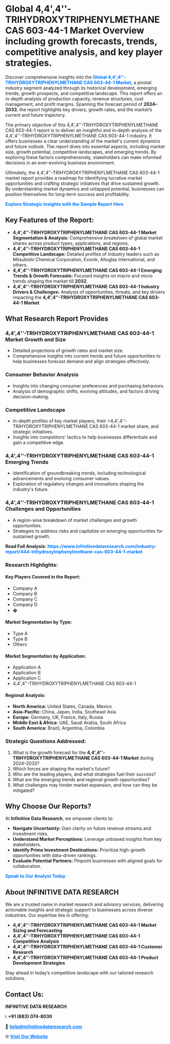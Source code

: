 <h1>Global 4,4',4''-TRIHYDROXYTRIPHENYLMETHANE CAS 603-44-1 Market Overview including growth forecasts, trends, competitive analysis, and key player strategies.</h1>
<p>
Discover comprehensive insights into the 
<a href="https://www.infinitivedataresearch.com/industry-report/444-trihydroxytriphenylmethane-cas-603-44-1-market" rel="dofollow" style="color: #007BFF; text-decoration: none;"><strong>Global 4,4',4''-TRIHYDROXYTRIPHENYLMETHANE CAS 603-44-1 Market</strong></a>, a pivotal industry segment analyzed through its historical development, emerging trends, growth prospects, and competitive landscape. This report offers an in-depth analysis of production capacity, revenue structures, cost management, and profit margins. Spanning the forecast period of <strong>2024–2033</strong>, the report highlights key drivers, growth rates, and the market’s current and future trajectory.
</p>
<p>
The primary objective of this 4,4',4''-TRIHYDROXYTRIPHENYLMETHANE CAS 603-44-1 report is to deliver an insightful and in-depth analysis of the 4,4',4''-TRIHYDROXYTRIPHENYLMETHANE CAS 603-44-1 industry. It offers businesses a clear understanding of the market's current dynamics and future outlook. The report dives into essential aspects, including market size, growth potential, competitive landscapes, and emerging trends. By exploring these factors comprehensively, stakeholders can make informed decisions in an ever-evolving business environment.
</p>
<p>
Ultimately, the 4,4',4''-TRIHYDROXYTRIPHENYLMETHANE CAS 603-44-1 market report provides a roadmap for identifying lucrative market opportunities and crafting strategic initiatives that drive sustained growth. By understanding market dynamics and untapped potential, businesses can position themselves for long-term success and profitability.
</p>
<p>
<a href="https://www.infinitivedataresearch.com/request-sample/reportId=103028" style="color: #007BFF; text-decoration: none;"><strong>Explore Strategic Insights with the Sample Report Here</strong></a>
</p>

<h2>Key Features of the Report:</h2>
<ul>
<li><strong>4,4',4''-TRIHYDROXYTRIPHENYLMETHANE CAS 603-44-1 Market Segmentation & Analysis:</strong> Comprehensive breakdown of global market shares across product types, applications, and regions.</li>
<li><strong>4,4',4''-TRIHYDROXYTRIPHENYLMETHANE CAS 603-44-1 Competitive Landscape:</strong> Detailed profiles of industry leaders such as Mitsubishi Chemical Corporation, Evonik, Altuglas International, and others.</li>
<li><strong>4,4',4''-TRIHYDROXYTRIPHENYLMETHANE CAS 603-44-1 Emerging Trends & Growth Forecasts:</strong> Focused insights on macro and micro trends shaping the market till <strong>2032</strong>.</li>
<li><strong>4,4',4''-TRIHYDROXYTRIPHENYLMETHANE CAS 603-44-1 Industry Drivers & Challenges:</strong> Analysis of opportunities, threats, and key drivers impacting the <strong>4,4',4''-TRIHYDROXYTRIPHENYLMETHANE CAS 603-44-1 Market</strong>.</li>
</ul>

<h2>What Research Report Provides</h2>
<h3>4,4',4''-TRIHYDROXYTRIPHENYLMETHANE CAS 603-44-1 Market Growth and Size</h3>
<ul>
<li>Detailed projections of growth rates and market size.</li>
<li>Comprehensive insights into current trends and future opportunities to help businesses forecast demand and align strategies effectively.</li>
</ul>

<h3>Consumer Behavior Analysis</h3>
<ul>
<li>Insights into changing consumer preferences and purchasing behaviors.</li>
<li>Analysis of demographic shifts, evolving attitudes, and factors driving decision-making.</li>
</ul>

<h3>Competitive Landscape</h3>
<ul>
<li>In-depth profiles of key market players, their >4,4',4''-TRIHYDROXYTRIPHENYLMETHANE CAS 603-44-1 market share, and strategic initiatives.</li>
<li>Insights into competitors' tactics to help businesses differentiate and gain a competitive edge.</li>
</ul>

<h3>4,4',4''-TRIHYDROXYTRIPHENYLMETHANE CAS 603-44-1 Emerging Trends</h3>
<ul>
<li>Identification of groundbreaking trends, including technological advancements and evolving consumer values.</li>
<li>Exploration of regulatory changes and innovations shaping the industry's future.</li>
</ul>

<h3>4,4',4''-TRIHYDROXYTRIPHENYLMETHANE CAS 603-44-1 Challenges and Opportunities</h3>
<ul>
<li>A region-wise breakdown of market challenges and growth opportunities.</li>
<li>Strategies to address risks and capitalize on emerging opportunities for sustained growth.</li>
</ul>
<p><strong>Read Full Analysis:</strong> <a href="https://www.infinitivedataresearch.com/industry-report/444-trihydroxytriphenylmethane-cas-603-44-1-market" rel="dofollow" style="color: #007BFF; text-decoration: none;"><strong>https://www.infinitivedataresearch.com/industry-report/444-trihydroxytriphenylmethane-cas-603-44-1-market</strong></a></p>
<h3>Research Highlights:</h3>
<h4>Key Players Covered in the Report:</h4>
<ul><li>Company A</li><li>Company B</li><li>Company C</li><li>Company D</li><li>�</li></ul>
<h4>Market Segmentation by Type:</h4>
<ul><li>Type A</li><li>Type B</li><li>Others</li></ul>
<h4>Market Segmentation by Application:</h4>
<ul><li>Application A</li><li>Application B</li><li>Application C</li><li>4,4&#039;,4&#039;&#039;-TRIHYDROXYTRIPHENYLMETHANE CAS 603-44-1</li></ul>

<h4>Regional Analysis:</h4>
<ul>
<li><strong>North America:</strong> United States, Canada, Mexico</li>
<li><strong>Asia-Pacific:</strong> China, Japan, India, Southeast Asia</li>
<li><strong>Europe:</strong> Germany, UK, France, Italy, Russia</li>
<li><strong>Middle East & Africa:</strong> UAE, Saudi Arabia, South Africa</li>
<li><strong>South America:</strong> Brazil, Argentina, Colombia</li>
</ul>

<h3>Strategic Questions Addressed:</h3>
<ol>
<li>What is the growth forecast for the <strong>4,4',4''-TRIHYDROXYTRIPHENYLMETHANE CAS 603-44-1 Market</strong> during 2024–2032?</li>
<li>Which forces are shaping the market's future?</li>
<li>Who are the leading players, and what strategies fuel their success?</li>
<li>What are the emerging trends and regional growth opportunities?</li>
<li>What challenges may hinder market expansion, and how can they be mitigated?</li>
</ol>

<h2>Why Choose Our Reports?</h2>
<p>At <strong>Infinitive Data Research</strong>, we empower clients to:</p>
<ul>
<li><strong>Navigate Uncertainty:</strong> Gain clarity on future revenue streams and investment risks.</li>
<li><strong>Understand Market Perceptions:</strong> Leverage unbiased insights from key stakeholders.</li>
<li><strong>Identify Prime Investment Destinations:</strong> Prioritize high-growth opportunities with data-driven rankings.</li>
<li><strong>Evaluate Potential Partners:</strong> Pinpoint businesses with aligned goals for collaboration.</li>
</ul>
<p><a href="https://www.infinitivedataresearch.com/industry-report/444-trihydroxytriphenylmethane-cas-603-44-1-market" rel="dofollow" style="color: #007BFF; text-decoration: none;"><strong>Speak to Our Analyst Today</strong></a></p>

<h2>About INFINITIVE DATA RESEARCH</h2>
<p>We are a trusted name in market research and advisory services, delivering actionable insights and strategic support to businesses across diverse industries. Our expertise lies in offering:</p>
<ul>
<li><strong>4,4',4''-TRIHYDROXYTRIPHENYLMETHANE CAS 603-44-1 Market Sizing and Forecasting</strong></li>
<li><strong>4,4',4''-TRIHYDROXYTRIPHENYLMETHANE CAS 603-44-1 Competitive Analysis</strong></li>
<li><strong>4,4',4''-TRIHYDROXYTRIPHENYLMETHANE CAS 603-44-1 Customer Research</strong></li>
<li><strong>4,4',4''-TRIHYDROXYTRIPHENYLMETHANE CAS 603-44-1 Product Development Strategies</strong></li>
</ul>
<p>Stay ahead in today’s competitive landscape with our tailored research solutions.</p>

<h2>Contact Us:</h2>
<p><strong>INFINITIVE DATA RESEARCH</strong></p>
<p>📞 <strong>+91 (883) 074-8030</strong></p>
<p>📧 <strong><a href="mailto:help@infinitivedataresearch.com" style="color: #007BFF;">help@infinitivedataresearch.com</a></strong></p>
<p>🌐 <strong><a href="https://www.infinitivedataresearch.com" rel="dofollow" style="color: #007BFF;">Visit Our Website</a></strong></p>